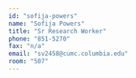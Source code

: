 ```yaml
---
id: "sofija-powers"
name: "Sofija Powers"
title: "Sr Research Worker"
phone: "851-5270"
fax: "n/a"
email: "sv2458@cumc.columbia.edu"
room: "507"
---
```

